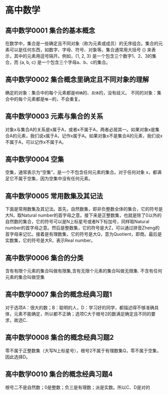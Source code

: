 # 高中数学
## 高中数学0001 集合的基本概念
在数学中，集合是一些确定且不同对象（称为元素或成员）的无序组合。集合的元素可以是任何东西，如数字、字母、符号、对象等。集合通常用大括号 {} 来表示，其中的元素用逗号隔开。例如，{1, 2, 3} 是一个包含三个数字1、2、3的集合，而 {a, b, c} 是一个包含三个字母a、b、c的集合。

## 高中数学0002 集合概念里确定且不同对象的理解
确定的对象：集合中的每个元素都是`明确`的、`具体`的，没有歧义。
不同的对象：集合中的每个元素都是`唯一`的，不会重复。

## 高中数学0003 元素与集合的关系
对象x与集合A的关系是x属于A，或者x不属于A，两者必居其一。如果对象x是集合A的元素，我们说x属于A，记作x属于A。如果对象x不是集合A的元素，我们说x不属于A，可以记作x不属于A。

## 高中数学0004 空集
空集，通常表示为“空集”，是一个不包含任何元素的集合。对于任何对象 x，都满足它不属于空集，因为空集中没有任何元素。

## 高中数学0005 常用数集及其记法
下面是常用数集及其记法。首先，自然数集，即非负整数全体的集合，它的符号是大N，取Natural number的首字母之意。接下来是正整数集，也就是除了0以外的自然数的集合，它的符号可以是N上标星号或者N下标加号，同样取Natural number的首字母之意。然后是整数集，它的符号是大Z，可以通过拼音Zheng的首字母来记忆。接着是有理数集，它的符号是大Q，意为Quotient，即商。最后是实数集，它的符号是大R，表示Real number。

## 高中数学0006 集合的分类
含有有限个元素的集合叫做有限集,含有无限个元素的集合叫做无限集. 不含有任何元素的集合叫做空集

## 高中数学0007 集合的概念经典习题1
对于选项A：很大的数；B：聪明的人，D：学习好的同学，都描述得不够准确具体，元素不能确定，所以都不正确；选项C大于根号2的数满足确定且不同的要求，故选C．

## 高中数学0008 集合的概念经典习题2
零不属于正整数集（大写N上标星号），根号2不属于有理数集Q，零不属于空集，因此选择D。

## 高中数学0010 集合的概念经典习题4
根号二不是自然数；0是整数；负三是有理数；派是实数。所以C、D是对的
